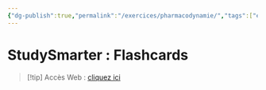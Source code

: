 ```yaml
---
{"dg-publish":true,"permalink":"/exercices/pharmacodynamie/","tags":["exercice"],"noteIcon":""}
---
```


# StudySmarter : Flashcards
> [!tip] Accès Web : [cliquez ici](https://app.studysmarter.de/studyset/24048495?ref=ieheuUF5q9Br5801Yo4sDYdPgoXy3Iky)